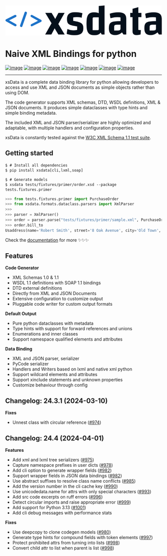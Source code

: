 [![image](https://github.com/tefra/xsdata/raw/main/docs/logo.svg)](https://xsdata.readthedocs.io/)

# Naive XML Bindings for python

[![image](https://github.com/tefra/xsdata/workflows/tests/badge.svg)](https://github.com/tefra/xsdata/actions)
[![image](https://readthedocs.org/projects/xsdata/badge)](https://xsdata.readthedocs.io/)
[![image](https://codecov.io/gh/tefra/xsdata/branch/main/graph/badge.svg)](https://codecov.io/gh/tefra/xsdata)
[![image](https://img.shields.io/github/languages/top/tefra/xsdata.svg)](https://xsdata.readthedocs.io/)
[![image](https://www.codefactor.io/repository/github/tefra/xsdata/badge)](https://www.codefactor.io/repository/github/tefra/xsdata)
[![image](https://img.shields.io/pypi/pyversions/xsdata.svg)](https://pypi.org/pypi/xsdata/)
[![image](https://img.shields.io/pypi/v/xsdata.svg)](https://pypi.org/pypi/xsdata/)

---

xsData is a complete data binding library for python allowing developers to access and
use XML and JSON documents as simple objects rather than using DOM.

The code generator supports XML schemas, DTD, WSDL definitions, XML & JSON documents. It
produces simple dataclasses with type hints and simple binding metadata.

The included XML and JSON parser/serializer are highly optimized and adaptable, with
multiple handlers and configuration properties.

xsData is constantly tested against the
[W3C XML Schema 1.1 test suite](https://github.com/tefra/xsdata-w3c-tests).

## Getting started

```console
$ # Install all dependencies
$ pip install xsdata[cli,lxml,soap]
```

```console
$ # Generate models
$ xsdata tests/fixtures/primer/order.xsd --package tests.fixtures.primer
```

```python
>>> from tests.fixtures.primer import PurchaseOrder
>>> from xsdata.formats.dataclass.parsers import XmlParser
>>>
>>> parser = XmlParser()
>>> order = parser.parse("tests/fixtures/primer/sample.xml", PurchaseOrder)
>>> order.bill_to
Usaddress(name='Robert Smith', street='8 Oak Avenue', city='Old Town', state='PA', zip=Decimal('95819'), country='US')
```

Check the [documentation](https://xsdata.readthedocs.io) for more ✨✨✨

## Features

**Code Generator**

- XML Schemas 1.0 & 1.1
- WSDL 1.1 definitions with SOAP 1.1 bindings
- DTD external definitions
- Directly from XML and JSON Documents
- Extensive configuration to customize output
- Pluggable code writer for custom output formats

**Default Output**

- Pure python dataclasses with metadata
- Type hints with support for forward references and unions
- Enumerations and inner classes
- Support namespace qualified elements and attributes

**Data Binding**

- XML and JSON parser, serializer
- PyCode serializer
- Handlers and Writers based on lxml and native xml python
- Support wildcard elements and attributes
- Support xinclude statements and unknown properties
- Customize behaviour through config

## Changelog: 24.3.1 (2024-03-10)

**Fixes**

- Unnest class with circular reference
  ([#974](https://github.com/tefra/xsdata/pull/974))

## Changelog: 24.4 (2024-04-01)

**Features**

- Add xml and lxml tree serializers ([#975](https://github.com/tefra/xsdata/pull/975))
- Capture namespace prefixes in user dicts
  ([#978](https://github.com/tefra/xsdata/pull/978))
- Add cli option to generate wrapper fields
  ([#982](https://github.com/tefra/xsdata/pull/982))
- Support wrapper fields in JSON data bindings
  ([#982](https://github.com/tefra/xsdata/pull/982))
- Use abstract suffixes to resolve class name conflicts
  ([#985](https://github.com/tefra/xsdata/pull/985))
- Add the version number in the cli cache key
  ([#990](https://github.com/tefra/xsdata/pull/990))
- Use unicodedata.name for attrs with only special characters
  ([#993](https://github.com/tefra/xsdata/pull/993))
- Add src code excerpts on ruff errors
  ([#996](https://github.com/tefra/xsdata/pull/996))
- Detect circular imports and raise appropriate error
  ([#999](https://github.com/tefra/xsdata/pull/999))
- Add support for Python 3.13 ([#1001](https://github.com/tefra/xsdata/pull/1001))
- Add cli debug messages with performance stats

**Fixes**

- Use deepcopy to clone codegen models
  ([#980](https://github.com/tefra/xsdata/pull/980))
- Generate type hints for compound fields with token elements
  ([#997](https://github.com/tefra/xsdata/pull/997))
- Protect prohibited attrs from turning into lists
  ([#998](https://github.com/tefra/xsdata/pull/998))
- Convert child attr to list when parent is list
  ([#998](https://github.com/tefra/xsdata/pull/998))
